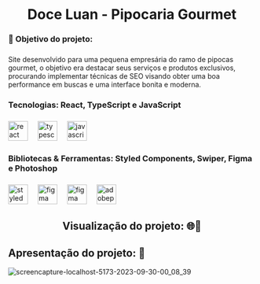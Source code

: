 <h1 align="center">Doce Luan - Pipocaria Gourmet</h1>

###

<h3 align="left">🎯 Objetivo do projeto:</h3>

###

<p align="left">Site desenvolvido para uma pequena empresária do ramo de pipocas gourmet, o objetivo era destacar seus serviços e produtos exclusivos, procurando implementar técnicas de SEO visando obter uma boa performance em buscas e uma interface bonita e moderna.</p>

###


###

<h3 align="left">Tecnologias: React, TypeScript e JavaScript</h3>

###

<div align="left">
  <img src="https://cdn.jsdelivr.net/gh/devicons/devicon/icons/react/react-original.svg" height="40" alt="react logo"  />
  <img width="12" />
  <img src="https://cdn.jsdelivr.net/gh/devicons/devicon/icons/typescript/typescript-original.svg" height="40" alt="typescript logo"  />
  <img width="12" />
  <img src="https://cdn.simpleicons.org/javascript/F7DF1E" height="40" alt="javascript logo"  />
</div>

###

<h3 align="left">Bibliotecas & Ferramentas: Styled Components, Swiper, Figma e Photoshop</h3>

###

<div align="left">
  <img src="https://skillicons.dev/icons?i=styledcomponents" height="40" alt="styledcomponents logo"  />
  <img width="12" />
   <img src="https://skillicons.dev/icons?i=figma" height="40" alt="figma logo"  />
  <img width="12" />
  <img src="https://github-production-user-asset-6210df.s3.amazonaws.com/94508908/271746718-49ebe971-d0af-406b-8892-e3123f25c431.png" height="40" alt="figma logo"  />
  <img width="12" />
  <img src="https://skillicons.dev/icons?i=ps" height="40" alt="adobephotoshop logo"  />
</div>

###

<h2 align="center">Visualização do projeto: 🌐👀</h2>

###



## Apresentação do projeto: 🎨
![screencapture-localhost-5173-2023-09-30-00_08_39](https://github.com/YuriGabrielR/doce-luan-pipocas-gourmet/assets/94508908/848ca2f9-f1b5-415c-85e1-6e5054fea303)



<br>

